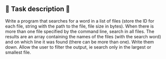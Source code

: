 ## 📝 Task description 📝

Write a program that searches for a word in a list of files (store the ID for
each file, string with the path to the file, file size in bytes). When there is
more than one file specified by the command line, search in all files. The
results are an array containing the names of the files (with the search word)
and on which line it was found (there can be more than one). Write them down.
Allow the user to filter the output, ie search only in the largest or smallest
file.
